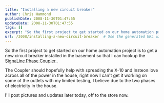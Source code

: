 ```yaml
---
title: "Installing a new circuit breaker"
author: Chris Hammond
publishDate: 2008-11-30T01:47:55
updateDate: 2008-11-30T01:47:55
tags: []
excerpt: "So the first project to get started on our home automation project is to get a new circuit breaker installed in the basement so that I can hookup the SignaLinc Phase Coupler ."
url: /2008/installing-a-new-circuit-breaker  # Use the generated URL with year
---
```

<p>So the first project to get started on our home automation project is to get a new circuit breaker installed in the basement so that I can hookup the <a href="https://click.linksynergy.com/fs-bin/click?id=5s9KOchWgxI&amp;offerid=128527.1&amp;type=10&amp;subid=0">SignaLinc Phase Coupler </a><img height="1" alt="icon" width="1" src="https://ad.linksynergy.com/fs-bin/show?id=5s9KOchWgxI&amp;bids=128527.1&amp;type=10&amp;subid=0" />.</p> <p>The Coupler should hopefully help with spreading the X-10 and Insteon love across all of the power in the house, right now I can't get it working on some of the outlets with my limited testing, I believe due to the two phases of electricity in the house.</p> <p>I'll post pictures and updates later today, off to the store now.</p>
